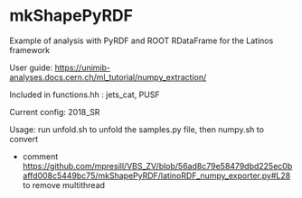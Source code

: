 # mkShapePyRDF
Example of analysis with PyRDF and ROOT RDataFrame for the Latinos framework

User guide: 
https://unimib-analyses.docs.cern.ch/ml_tutorial/numpy_extraction/

Included in functions.hh : jets_cat, PUSF

Current config: 2018_SR


Usage: run unfold.sh to unfold the samples.py file, then numpy.sh to convert

- comment https://github.com/mpresill/VBS_ZV/blob/56ad8c79e58479dbd225ec0baffd008c5449bc75/mkShapePyRDF/latinoRDF_numpy_exporter.py#L28 to remove multithread
